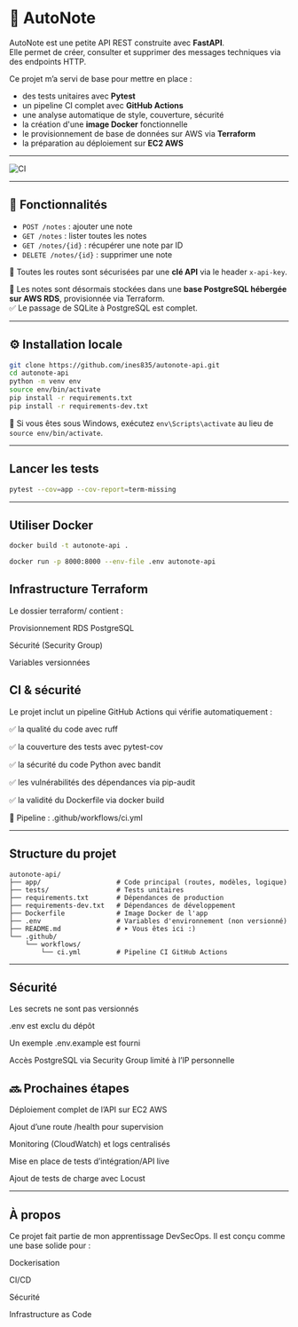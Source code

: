 # 📝 AutoNote

AutoNote est une petite API REST construite avec **FastAPI**.  
Elle permet de créer, consulter et supprimer des messages techniques via des endpoints HTTP.

Ce projet m’a servi de base pour mettre en place :
- des tests unitaires avec **Pytest**
- un pipeline CI complet avec **GitHub Actions**
- une analyse automatique de style, couverture, sécurité 
- la création d'une **image Docker** fonctionnelle
- le provisionnement de base de données sur AWS via **Terraform**
- la préparation au déploiement sur **EC2 AWS**

---

![CI](https://github.com/ines835/autonote-api/actions/workflows/ci.yml/badge.svg)

---

## 🚀 Fonctionnalités

- `POST /notes` : ajouter une note
- `GET /notes` : lister toutes les notes
- `GET /notes/{id}` : récupérer une note par ID
- `DELETE /notes/{id}` : supprimer une note


🔐 Toutes les routes sont sécurisées par une **clé API** via le header `x-api-key`.


📌 Les notes sont désormais stockées dans une **base PostgreSQL hébergée sur AWS RDS**, provisionnée via Terraform.  
✅ Le passage de SQLite à PostgreSQL est complet.

---

## ⚙️ Installation locale

```bash
git clone https://github.com/ines835/autonote-api.git
cd autonote-api
python -m venv env
source env/bin/activate
pip install -r requirements.txt
pip install -r requirements-dev.txt
```

📌 Si vous êtes sous Windows, exécutez `env\Scripts\activate` au lieu de `source env/bin/activate`.

---

##  Lancer les tests

```bash
pytest --cov=app --cov-report=term-missing
```

---

## Utiliser Docker 
```bash
docker build -t autonote-api .

docker run -p 8000:8000 --env-file .env autonote-api
```
## Infrastructure Terraform 

Le dossier terraform/ contient :

Provisionnement RDS PostgreSQL

Sécurité (Security Group)

Variables versionnées

## CI & sécurité

Le projet inclut un pipeline GitHub Actions qui vérifie automatiquement :

✅ la qualité du code avec ruff

✅ la couverture des tests avec pytest-cov

✅ la sécurité du code Python avec bandit

✅ les vulnérabilités des dépendances via pip-audit

✅ la validité du Dockerfile via docker build

📄 Pipeline : .github/workflows/ci.yml

---


## Structure du projet

```text
autonote-api/
├── app/                   # Code principal (routes, modèles, logique)
├── tests/                 # Tests unitaires
├── requirements.txt       # Dépendances de production
├── requirements-dev.txt   # Dépendances de développement
├── Dockerfile             # Image Docker de l'app
├── .env                   # Variables d'environnement (non versionné)
├── README.md              # ➤ Vous êtes ici :)
└── .github/
    └── workflows/
        └── ci.yml         # Pipeline CI GitHub Actions

```
--- 

## Sécurité

Les secrets ne sont pas versionnés

.env est exclu du dépôt

Un exemple .env.example est fourni

Accès PostgreSQL via Security Group limité à l’IP personnelle




## 🔜 Prochaines étapes

 Déploiement complet de l’API sur EC2 AWS

 Ajout d’une route /health pour supervision

 Monitoring (CloudWatch) et logs centralisés

 Mise en place de tests d’intégration/API live

 Ajout de tests de charge avec Locust


--- 

## À propos

Ce projet fait partie de mon apprentissage DevSecOps.
Il est conçu comme une base solide pour :

Dockerisation

CI/CD

Sécurité

Infrastructure as Code

